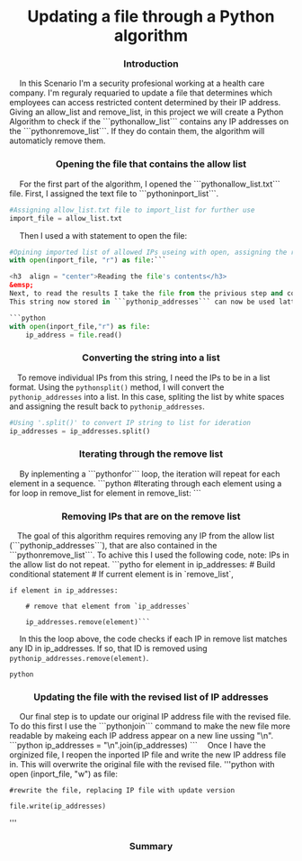 
<h1 align = "center">Updating a file through a Python algorithm</h1>

<h3  align = "center"> Introduction</h3>
&emsp;
    In this Scenario I'm a security profesional working at a health care company. I'm reguraly requaried to update a file that determines which employees can access restricted content determined by their IP address. Giving an allow_list and remove_list, in this project we will create a Python Algorithm to check if the ```pythonallow_list``` contains any IP addresses on the ```pythonremove_list```. If they do contain them, the algorithm will automaticly remove them.

<h3  align = "center">Opening the file that contains the allow list</h3>
&emsp;
For the first part of the algorithm, I opened the ```pythonallow_list.txt``` file. First, I assigned the text file to ```pythoninport_list```.

```python
#Assigning allow_list.txt file to import_list for further use
import_file = allow_list.txt
```
&emsp;
Then I used a with statement to open the file:

```python
#Opining imported list of allowed IPs useing with open, assigning the read "r" result to file
with open(inport_file, "r") as file:```

<h3  align = "center">Reading the file's contents</h3>
&emsp;
Next, to read the results I take the file from the privious step and convert it to a string using the ```python.read``` command. 
This string now stored in ```pythonip_addresses``` can now be used latter for orginizing and extracting data in the python algorithm.

```python
with open(inport_file,"r") as file:
    ip_address = file.read()
``` 

<h3  align = "center">Converting the string into a list</h3>

&emsp;To remove individual IPs from this string, I need the IPs to be in a list format. Using the ```pythonsplit()``` method, I will convert the ```pythonip_addresses``` into a list. In this case, spliting the list by white spaces and assigning the result back to ```pythonip_addresses```.

```python
#Using '.split()' to convert IP string to list for ideration
ip_addresses = ip_addresses.split()
```

<h3  align = "center">Iterating through the remove list</h3>
&emsp; By inplementing a ```pythonfor``` loop, the iteration will repeat for each element in a sequence.
```python
#Iterating through each element using a for loop in remove_list
for element in remove_list:
```

<h3  align = "center">Removing IPs that are on the remove list</h3>
&emsp;The goal of this algorithm requires removing any IP from the allow list (```pythonip_addresses```), that are also contained in the ```pythonremove_list```. To achive this I used the following code, note: IPs in the allow list do not repeat.
```pytho
for element in ip_addresses:
# Build conditional statement
  # If current element is in `remove_list`,
    
    if element in ip_addresses:
    
        # remove that element from `ip_addresses`

        ip_addresses.remove(element)```

&emsp;
In this the loop above, the code checks if each IP in remove list matches any ID in ip_addresses. If so, that ID is removed using ```pythonip_addresses.remove(element)```.

```python```
<h3  align = "center">Updating the file with the revised list of IP addresses</h3>
&emsp;
Our final step is to update our original IP address file with the revised file. To do this first I use the ```pythonjoin``` command to make the new file more readable by makeing each IP address appear on a new line ussing "\n".
```python
ip_addresses = "\n".join(ip_addresses)
```
&emsp;Once I have the orginized file, I reopen the inported IP file and write the new IP address file in. This will overwrite the original file with the revised file.
'''python
with open (inport_file, "w") as file:

    #rewrite the file, replacing IP file with update version

    file.write(ip_addresses)
'''
<h3 align = "center">Summary</h3>


